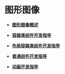 # 图形图像<a name="ZH-CN_TOPIC_0000001157479391"></a>

-   **[图形图像概述](subsys-graphics-overview.md)**  

-   **[容器类组件开发指导](subsys-graphics-container-guide.md)**  

-   **[布局容器类组件开发指导](subsys-graphics-layout-guide.md)**  

-   **[普通组件开发指导](subsys-graphics-common-guide.md)**  

-   **[动画开发指导](subsys-graphics-animation-guide.md)**  


